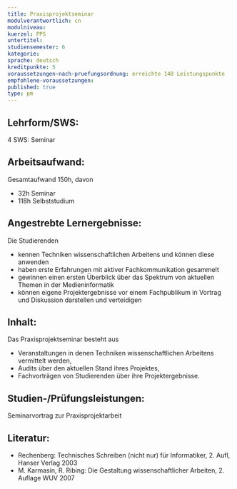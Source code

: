 ```yaml
---
title: Praxisprojektseminar
modulverantwortlich: cn
modulniveau:
kuerzel: PPS
untertitel:
studiensemester: 6
kategorie:
sprache: deutsch
kreditpunkte: 5
voraussetzungen-nach-pruefungsordnung: erreichte 140 Leistungspunkte
empfohlene-voraussetzungen: 
published: true
type: pm
---
```


## Lehrform/SWS:
4 SWS: Seminar

## Arbeitsaufwand:
Gesamtaufwand 150h, davon 

* 32h Seminar
* 118h Selbststudium

## Angestrebte Lernergebnisse:
Die Studierenden  

- kennen Techniken wissenschaftlichen Arbeitens und können diese anwenden
- haben erste Erfahrungen mit aktiver Fachkommunikation gesammelt
- gewinnen einen ersten Überblick über das Spektrum von aktuellen Themen in der Medieninformatik
- können eigene Projektergebnisse vor einem Fachpublikum in Vortrag und Diskussion darstellen und verteidigen

## Inhalt:
Das Praxisprojektseminar besteht aus

- Veranstaltungen in denen Techniken wissenschaftlichen Arbeitens vermittelt werden,
- Audits über den aktuellen Stand ihres Projektes,
- Fachvorträgen von Studierenden über ihre Projektergebnisse.

## Studien-/Prüfungsleistungen:
Seminarvortrag zur Praxisprojektarbeit

## Literatur:
- Rechenberg: Technisches Schreiben (nicht nur) für Informatiker, 2. Aufl, Hanser Verlag 2003
- M. Karmasin, R. Ribing: Die Gestaltung wissenschaftlicher Arbeiten, 2. Auflage WUV 2007

